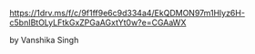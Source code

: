 https://1drv.ms/f/c/9f1ff9e6c9d334a4/EkQDMON97m1Hlyz6H-c5bnIBtOLyLFtkGxZPGaAGxtYt0w?e=CGAaWX

by Vanshika Singh
